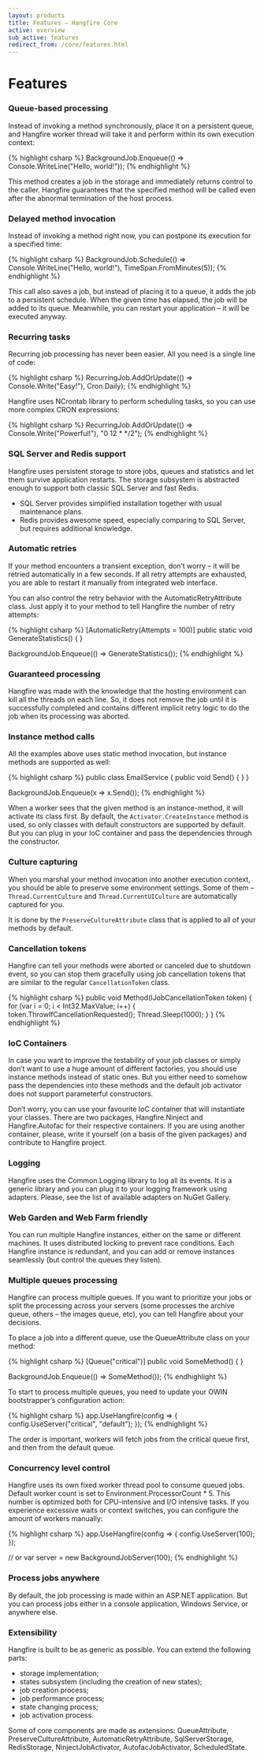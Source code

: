 ```yaml
---
layout: products
title: Features — Hangfire Core
active: overview
sub_active: features
redirect_from: /core/features.html
---
```


<h1 class="page-header">Features</h1>

### Queue-based processing

Instead of invoking a method synchronously, place it on a persistent queue, and Hangfire worker thread will take it and perform within its own execution context:

{% highlight csharp %}
BackgroundJob.Enqueue(() => Console.WriteLine("Hello, world!"));
{% endhighlight %}

This method creates a job in the storage and immediately returns control to the caller. Hangfire guarantees that the specified method will be called even after the abnormal termination of the host process.

### Delayed method invocation

Instead of invoking a method right now, you can postpone its execution for a specified time:

{% highlight csharp %}
BackgroundJob.Schedule(() => Console.WriteLine("Hello, world!"), TimeSpan.FromMinutes(5));
{% endhighlight %}

This call also saves a job, but instead of placing it to a queue, it adds the job to a persistent schedule. When the given time has elapsed, the job will be added to its queue. Meanwhile, you can restart your application – it will be executed anyway.

### Recurring tasks

Recurring job processing has never been easier. All you need is a single line of code:

{% highlight csharp %}
RecurringJob.AddOrUpdate(() => Console.Write("Easy!"), Cron.Daily);
{% endhighlight %}

Hangfire uses NCrontab library to perform scheduling tasks, so you can use more complex CRON expressions:

{% highlight csharp %}
RecurringJob.AddOrUpdate(() => Console.Write("Powerful!"), "0 12 * */2");
{% endhighlight %}

### SQL Server and Redis support

Hangfire uses persistent storage to store jobs, queues and statistics and let them survive application restarts. The storage subsystem is abstracted enough to support both classic SQL Server and fast Redis.

* SQL Server provides simplified installation together with usual maintenance plans.
* Redis provides awesome speed, especially comparing to SQL Server, but requires additional knowledge.

### Automatic retries

If your method encounters a transient exception, don’t worry – it will be retried automatically in a few seconds. If all retry attempts are exhausted, you are able to restart it manually from integrated web interface.

You can also control the retry behavior with the AutomaticRetryAttribute class. Just apply it to your method to tell Hangfire the number of retry attempts:

{% highlight csharp %}
[AutomaticRetry(Attempts = 100)]
public static void GenerateStatistics() { }

BackgroundJob.Enqueue(() => GenerateStatistics());
{% endhighlight %}

### Guaranteed processing

Hangfire was made with the knowledge that the hosting environment can kill all the threads on each line. So, it does not remove the job until it is successfully completed and contains different implicit retry logic to do the job when its processing was aborted.

### Instance method calls

All the examples above uses static method invocation, but instance methods are supported as well:

{% highlight csharp %}
public class EmailService
{
    public void Send() { }
}

BackgroundJob.Enqueue<EmailService>(x => x.Send());
{% endhighlight %}

When a worker sees that the given method is an instance-method, it will activate its class first. By default, the `Activator.CreateInstance` method is used, so only classes with default constructors are supported by default. But you can plug in your IoC container and pass the dependencies through the constructor.

### Culture capturing

When you marshal your method invocation into another execution context, you should be able to preserve some environment settings. Some of them – `Thread.CurrentCulture` and `Thread.CurrentUICulture` are automatically captured for you.

It is done by the `PreserveCultureAttribute` class that is applied to all of your methods by default.

### Cancellation tokens

Hangfire can tell your methods were aborted or canceled due to shutdown event, so you can stop them gracefully using job cancellation tokens that are similar to the regular `CancellationToken` class.

{% highlight csharp %}
public void Method(IJobCancellationToken token)
{
    for (var i = 0; i < Int32.MaxValue; i++)
    {
        token.ThrowIfCancellationRequested();
        Thread.Sleep(1000);
    }
}
{% endhighlight %}

### IoC Containers

In case you want to improve the testability of your job classes or simply don’t want to use a huge amount of different factories, you should use instance methods instead of static ones. But you either need to somehow pass the dependencies into these methods and the default job activator does not support parameterful constructors.

Don’t worry, you can use your favourite IoC container that will instantiate your classes. There are two packages, Hangfire.Ninject and Hangfire.Autofac for their respective containers. If you are using another container, please, write it yourself (on a basis of the given packages) and contribute to Hangfire project.

### Logging

Hangfire uses the Common.Logging library to log all its events. It is a generic library and you can plug it to your logging framework using adapters. Please, see the list of available adapters on NuGet Gallery.

### Web Garden and Web Farm friendly

You can run multiple Hangfire instances, either on the same or different machines. It uses distributed locking to prevent race conditions. Each Hangfire instance is redundant, and you can add or remove instances seamlessly (but control the queues they listen).

### Multiple queues processing

Hangfire can process multiple queues. If you want to prioritize your jobs or split the processing across your servers (some processes the archive queue, others – the images queue, etc), you can tell Hangfire about your decisions.

To place a job into a different queue, use the QueueAttribute class on your method:

{% highlight csharp %}
[Queue("critical")]
public void SomeMethod() { }

BackgroundJob.Enqueue(() => SomeMethod());
{% endhighlight %}

To start to process multiple queues, you need to update your OWIN bootstrapper’s configuration action:

{% highlight csharp %}
app.UseHangfire(config =>
{
    config.UseServer("critical", "default");
});
{% endhighlight %}

The order is important, workers will fetch jobs from the critical queue first, and then from the default queue.

### Concurrency level control

Hangfire uses its own fixed worker thread pool to consume queued jobs. Default worker count is set to Environment.ProcessorCount * 5. This number is optimized both for CPU-intensive and I/O intensive tasks. If you experience excessive waits or context switches, you can configure the amount of workers manually:

{% highlight csharp %}
app.UseHangfire(config =>
{
    config.UseServer(100);
});

// or
var server = new BackgroundJobServer(100);
{% endhighlight %}

### Process jobs anywhere

By default, the job processing is made within an ASP.NET application. But you can process jobs either in a console application, Windows Service, or anywhere else.

### Extensibility

Hangfire is built to be as generic as possible. You can extend the following parts:

* storage implementation;
* states subsystem (including the creation of new states);
* job creation process;
* job performance process;
* state changing process;
* job activation process.

Some of core components are made as extensions: QueueAttribute, PreserveCultureAttribute, AutomaticRetryAttribute, SqlServerStorage, RedisStorage, NinjectJobActivator, AutofacJobActivator, ScheduledState.
